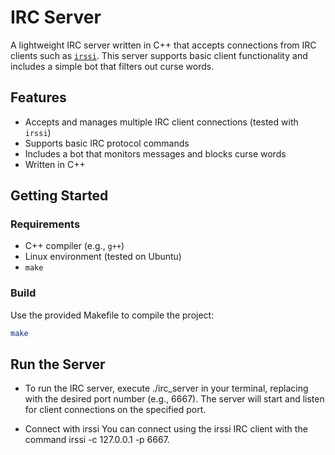 # IRC Server

A lightweight IRC server written in C++ that accepts connections from IRC clients such as [`irssi`](https://irssi.org/). 
This server supports basic client functionality and includes a simple bot that filters out curse words.

## Features

- Accepts and manages multiple IRC client connections (tested with `irssi`)
- Supports basic IRC protocol commands
- Includes a bot that monitors messages and blocks curse words
- Written in C++

## Getting Started

### Requirements

- C++ compiler (e.g., `g++`)
- Linux environment (tested on Ubuntu)
- `make`

### Build

Use the provided Makefile to compile the project:

```bash
make
```

## Run the Server
- To run the IRC server, execute ./irc_server <port> in your terminal, replacing <port> with the desired port number (e.g., 6667). The server will start and listen for client connections on the specified port.

- Connect with irssi
You can connect using the irssi IRC client with the command irssi -c 127.0.0.1 -p 6667.
